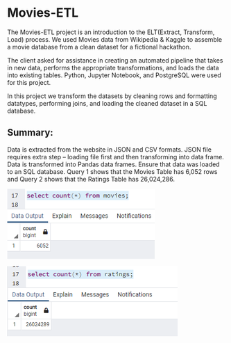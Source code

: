 # Movies-ETL

The Movies-ETL project is an introduction to the ELT(Extract, Transform, Load) process. We used Movies data from Wikipedia & Kaggle to assemble a movie database from a clean dataset for a fictional hackathon.

The client asked for assistance in creating an automated pipeline that takes in new data, performs the appropriate transformations, and loads the data into existing tables. Python, Jupyter Notebook, and PostgreSQL were used for this project.

In this project we transform the datasets by cleaning rows and formatting datatypes, performing joins, and loading the cleaned dataset in a SQL database.

## Summary:
Data is extracted from the website in JSON and CSV formats.
JSON file requires extra step – loading file first and then transforming into data frame.
Data is transformed into Pandas data frames.
Ensure that data was loaded to an SQL database. Query 1 shows that the Movies Table has 6,052 rows and Query 2 shows that the Ratings Table has 26,024,286.

![movies_query](Resources/movies_query.PNG)

![ratings_query](Resources/ratings_query.PNG)